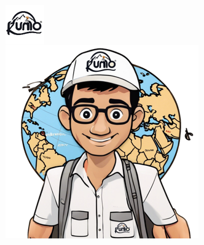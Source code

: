 

<img width = 20% src = https://github.com/reyvnth/rumo/blob/main/static/images/rumo_logo.png>
<img src = https://github.com/reyvnth/rumo/blob/main/static/images/rumo_main.png>
